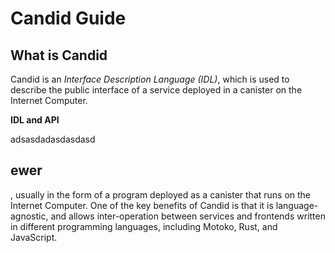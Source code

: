 # Candid Guide

## What is Candid
Candid is an *Interface Description Language (IDL)*, which is used to describe the public interface of a service deployed in a canister on the Internet Computer.




**IDL and API**

adsasdadasdasdasd

## ewer

, usually in the form of a program deployed as a canister that runs on the Internet Computer. One of the key benefits of Candid is that it is language-agnostic, and allows inter-operation between services and frontends written in different programming languages, including Motoko, Rust, and JavaScript.
